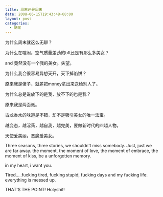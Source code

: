 ```yaml
---
title: 周末还是周末
date: 2008-06-15T19:43:48+00:00
layout: post
categories:
  - 随笔
---
```


为什么周末就这么无聊？

为什么在喧闹，空气质量差劲的bft还是有那么多美女？

and 竟然没有一个我的美女。失望。

为什么我会很容易异想天开，天下掉馅饼？

原来我是傻子，就差把money拿出来送给别人了。

为什么总是说放下的是我，放不下的也是我？

原来我是两面派。
<!--more-->
古龙香水的味道是不错，却不是吸引美女的唯一法宝。

越变态，越淫荡，越自我，越完美，要做新时代的四越人物。

天使爱美丽，恶魔爱美女。

Three seasons, three stories, we shouldn't miss somebody. Just, just we are far away. the moment, the moment of love, the moment of embrace, the moment of kiss, be a unforgotten memory.

in my heart, i want you.

Tired…..fucking tired, fucking stupid, fucking days and my fucking life. everything is messed up.

THAT'S THE POINT! Holyshit!